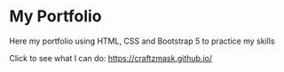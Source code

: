 # My Portfolio

Here my portfolio using HTML, CSS and Bootstrap 5 to practice my skills

Click to see what I can do: https://craftzmask.github.io/